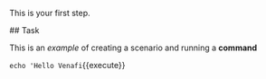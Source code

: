 This is your first step.

## Task

This is an _example_ of creating a scenario and running a **command**

`echo 'Hello Venafi`{{execute}}
